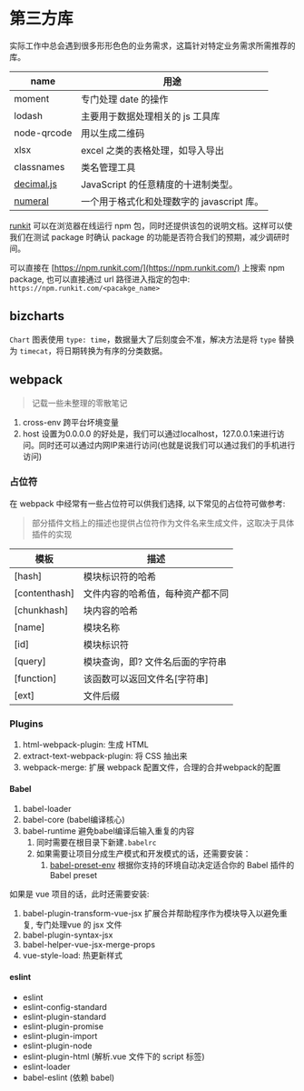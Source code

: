 # 第三方库

实际工作中总会遇到很多形形色色的业务需求，这篇针对特定业务需求所需推荐的库。

| name                                                   | 用途                                       |
| ------------------------------------------------------ | ------------------------------------------ |
| moment                                                 | 专门处理 date 的操作                       |
| lodash                                                 | 主要用于数据处理相关的 js 工具库           |
| node-qrcode                                            | 用以生成二维码                             |
| xlsx                                                   | excel 之类的表格处理，如导入导出           |
| classnames                                             | 类名管理工具                               |
| [decimal.js](https://www.npmjs.com/package/decimal.js) | JavaScript 的任意精度的十进制类型。        |
| [numeral](https://www.npmjs.com/package/numeral)       | 一个用于格式化和处理数字的 javascript 库。 |

[runkit](https://npm.runkit.com/) 可以在浏览器在线运行 npm 包，同时还提供该包的说明文档。这样可以使我们在测试 package 时确认 package 的功能是否符合我们的预期，减少调研时间。

可以直接在 [https://npm.runkit.com/](https://npm.runkit.com/) 上搜索 npm package, 也可以直接通过 url 路径进入指定的包中: `https://npm.runkit.com/<pacakge_name>`

## bizcharts

`Chart` 图表使用 `type: time`，数据量大了后刻度会不准，解决方法是将 `type` 替换为 `timecat`，将日期转换为有序的分类数据。

## webpack

> 记载一些未整理的零散笔记

1. cross-env 跨平台坏境变量
2. host  设置为0.0.0.0 的好处是，我们可以通过localhost，127.0.0.1来进行访问。同时还可以通过内网IP来进行访问(也就是说我们可以通过我们的手机进行访问)

### 占位符

在 webpack 中经常有一些占位符可以供我们选择, 以下常见的占位符可做参考:

> 部分插件文档上的描述也提供占位符作为文件名来生成文件，这取决于具体插件的实现

| 模板          | 描述                             |
| ------------- | -------------------------------- |
| [hash]        | 模块标识符的哈希                 |
| [contenthash] | 文件内容的哈希值，每种资产都不同 |
| [chunkhash]   | 块内容的哈希                     |
| [name]        | 模块名称                         |
| [id]          | 模块标识符                       |
| [query]       | 模块查询，即? 文件名后面的字符串 |
| [function]    | 该函数可以返回文件名[字符串]     |
| [ext]         | 文件后缀                         |

### Plugins

1. html-webpack-plugin: 生成 HTML
2. extract-text-webpack-plugin: 将 CSS 抽出来
3. webpack-merge: 扩展 webpack 配置文件，合理的合并webpack的配置

#### Babel

1. babel-loader
2. babel-core (babel编译核心)
3. babel-runtime 避免babel编译后输入重复的内容
   1. 同时需要在根目录下新建`.babelrc`
   2. 如果需要让项目分成生产模式和开发模式的话，还需要安装：
      1. [babel-preset-env](https://babeljs.cn/docs/plugins/preset-env/) 根据你支持的环境自动决定适合你的 Babel 插件的 Babel preset

如果是 vue 项目的话，此时还需要安装:

1. babel-plugin-transform-vue-jsx 扩展合并帮助程序作为模块导入以避免重复, 专门处理vue 的 jsx 文件
2. babel-plugin-syntax-jsx
3. babel-helper-vue-jsx-merge-props
4. vue-style-load: 热更新样式

#### eslint

- eslint
- eslint-config-standard
- eslint-plugin-standard
- eslint-plugin-promise
- eslint-plugin-import
- eslint-plugin-node
- eslint-plugin-html (解析.vue 文件下的 script 标签)
- eslint-loader
- babel-eslint (依赖 babel)

